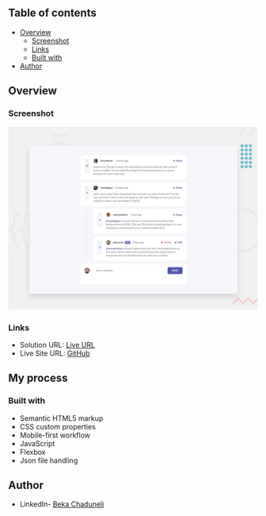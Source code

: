 ## Table of contents

- [Overview](#overview)
  - [Screenshot](#screenshot)
  - [Links](#links)
  - [Built with](#built-with)
- [Author](#author)


## Overview

### Screenshot
![screenshot](design/desktop-preview.jpg)


### Links

- Solution URL: [Live URL](https://bekaChaduneli.github.io/interactive-comment-section)
- Live Site URL: [GitHub](https://github.com/bekaChaduneli/interactive-comment-section)

## My process

### Built with

- Semantic HTML5 markup
- CSS custom properties
- Mobile-first workflow
- JavaScript
- Flexbox
- Json file handling

## Author

- LinkedIn- [Beka Chaduneli](https://www.linkedin.com/in/beka-chaduneli-28203422b/)
